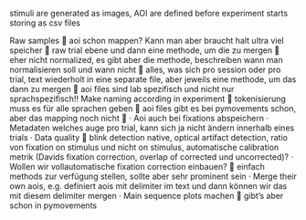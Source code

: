 stimuli are generated as images, AOI are defined before experiment starts 
storing as csv files

Raw samples
 aoi schon mappen? Kann man aber braucht halt ultra viel speicher
 raw trial ebene und dann eine methode, um die zu mergen
 eher nicht normalized, es gibt aber die methode, beschreiben wann man normalisieren soll und wann nicht
 alles, was sich pro session oder pro trial, text wiederholt in eine separate file, aber jeweils eine methode, um das dann zu mergen
 aoi files sind lab spezifisch und nicht nur sprachspezifisch!! Make naming according in experiment
 tokenisierung muss es für alle sprachen geben
 aoi files gibt es bei pymovements schon, aber das mapping noch nicht 
·      Aoi auch bei fixations abspeichern
·      Metadaten welches auge pro trial, kann sich ja nicht ändern innerhalb eines trials
·      Data quality  blink detection native, optical artifact detection, ratio von fixation on stimulus und nicht on stimulus, automatische calibration metrik (Davids fixation correction, overlap of corrected und uncorrected)?
·      Wollen wir vollautomatische fixation correction einbauen?  einfach methods zur verfügung stellen, sollte aber sehr prominent sein
·      Merge their own aois, e.g. definiert aois mit delimiter im text und dann können wir das mit diesem delimiter mergen
·      Main sequence plots machen  gibt’s aber schon in pymovements
